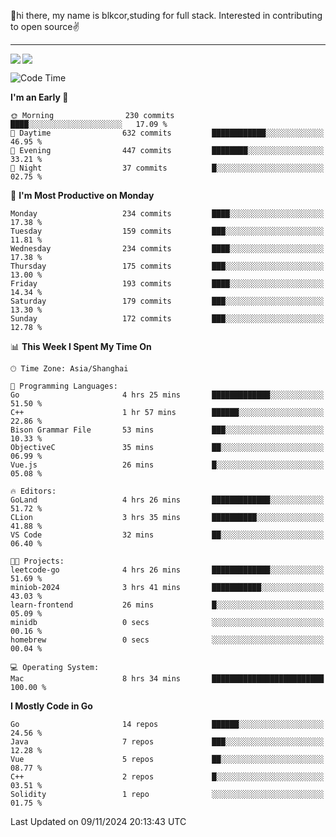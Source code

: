 👋hi there, my name is blkcor,studing for full stack.
Interested in contributing to open source✌️

<hr/>

![](https://github-readme-stats.vercel.app/api?username=blkcor)
<a href="https://github.com/blkcor/github-readme-stats">
    <img align="left" src="https://github-readme-stats.vercel.app/api/top-langs/?username=blkcor&hide=jupyter%20notebook,shaderlab,tex,c%23&langs_count=9" />
</a>


<!--START_SECTION:waka-->
![Code Time](http://img.shields.io/badge/Code%20Time-1%2C420%20hrs%2040%20mins-blue)

**I'm an Early 🐤** 

```text
🌞 Morning                230 commits         ████░░░░░░░░░░░░░░░░░░░░░   17.09 % 
🌆 Daytime                632 commits         ████████████░░░░░░░░░░░░░   46.95 % 
🌃 Evening                447 commits         ████████░░░░░░░░░░░░░░░░░   33.21 % 
🌙 Night                  37 commits          █░░░░░░░░░░░░░░░░░░░░░░░░   02.75 % 
```
📅 **I'm Most Productive on Monday** 

```text
Monday                   234 commits         ████░░░░░░░░░░░░░░░░░░░░░   17.38 % 
Tuesday                  159 commits         ███░░░░░░░░░░░░░░░░░░░░░░   11.81 % 
Wednesday                234 commits         ████░░░░░░░░░░░░░░░░░░░░░   17.38 % 
Thursday                 175 commits         ███░░░░░░░░░░░░░░░░░░░░░░   13.00 % 
Friday                   193 commits         ████░░░░░░░░░░░░░░░░░░░░░   14.34 % 
Saturday                 179 commits         ███░░░░░░░░░░░░░░░░░░░░░░   13.30 % 
Sunday                   172 commits         ███░░░░░░░░░░░░░░░░░░░░░░   12.78 % 
```


📊 **This Week I Spent My Time On** 

```text
🕑︎ Time Zone: Asia/Shanghai

💬 Programming Languages: 
Go                       4 hrs 25 mins       █████████████░░░░░░░░░░░░   51.50 % 
C++                      1 hr 57 mins        ██████░░░░░░░░░░░░░░░░░░░   22.86 % 
Bison Grammar File       53 mins             ███░░░░░░░░░░░░░░░░░░░░░░   10.33 % 
ObjectiveC               35 mins             ██░░░░░░░░░░░░░░░░░░░░░░░   06.99 % 
Vue.js                   26 mins             █░░░░░░░░░░░░░░░░░░░░░░░░   05.08 % 

🔥 Editors: 
GoLand                   4 hrs 26 mins       █████████████░░░░░░░░░░░░   51.72 % 
CLion                    3 hrs 35 mins       ██████████░░░░░░░░░░░░░░░   41.88 % 
VS Code                  32 mins             ██░░░░░░░░░░░░░░░░░░░░░░░   06.40 % 

🐱‍💻 Projects: 
leetcode-go              4 hrs 26 mins       █████████████░░░░░░░░░░░░   51.69 % 
miniob-2024              3 hrs 41 mins       ███████████░░░░░░░░░░░░░░   43.03 % 
learn-frontend           26 mins             █░░░░░░░░░░░░░░░░░░░░░░░░   05.09 % 
minidb                   0 secs              ░░░░░░░░░░░░░░░░░░░░░░░░░   00.16 % 
homebrew                 0 secs              ░░░░░░░░░░░░░░░░░░░░░░░░░   00.04 % 

💻 Operating System: 
Mac                      8 hrs 34 mins       █████████████████████████   100.00 % 
```

**I Mostly Code in Go** 

```text
Go                       14 repos            ██████░░░░░░░░░░░░░░░░░░░   24.56 % 
Java                     7 repos             ███░░░░░░░░░░░░░░░░░░░░░░   12.28 % 
Vue                      5 repos             ██░░░░░░░░░░░░░░░░░░░░░░░   08.77 % 
C++                      2 repos             █░░░░░░░░░░░░░░░░░░░░░░░░   03.51 % 
Solidity                 1 repo              ░░░░░░░░░░░░░░░░░░░░░░░░░   01.75 % 
```




 Last Updated on 09/11/2024 20:13:43 UTC
<!--END_SECTION:waka-->



